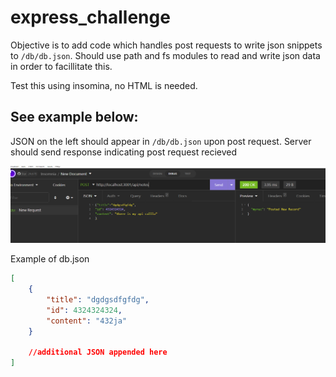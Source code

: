 # express_challenge


Objective is to add code which handles post requests to write json snippets to ```/db/db.json```. Should use path and fs modules to read and write json data in order to facillitate this. 

Test this using insomina, no HTML is needed. 


## See example below:

JSON on the left should appear in  ```/db/db.json``` upon post request. Server should send response indicating post request recieved


![Alt text](/insomina.PNG)

Example of db.json
```json
[
    {
        "title": "dgdgsdfgfdg",
        "id": 4324324324,
        "content": "432ja"
    }

    //additional JSON appended here
]
```
